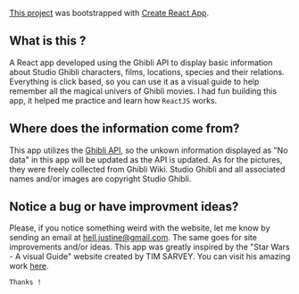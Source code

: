 [This project](https://justinehell-guibli-guide.netlify.app/) was bootstrapped with [Create React App](https://github.com/facebook/create-react-app).

## What is this ?

A React app developed using the Ghibli API to display basic information about Studio Ghibli characters, films, locations, species and their relations. 
Everything is click based, so you can use it as a visual guide to help remember all the magical univers of Ghibli movies. 
I had fun building this app, it helped me practice and learn how `ReactJS` works.

## Where does the information come from?

This app utilizes the [Ghibli API](https://ghibliapi.herokuapp.com/), so the unkown information displayed as "No data" in this app will be updated as the API is updated. As for the pictures, they were freely collected from Ghibli Wiki. Studio Ghibli and all associated names and/or images are copyright Studio Ghibli.

## Notice a bug or have improvment ideas?

Please, if you notice something weird with the website, let me know by sending an email at hell.justine@gmail.com. 
The same goes for site improvements and/or ideas. This app was greatly inspired by the "Star Wars - A visual Guide" website created by TIM SARVEY. 
You can visit his amazing work [here](https://starwars-visualguide.com/#/).

`Thanks !`

